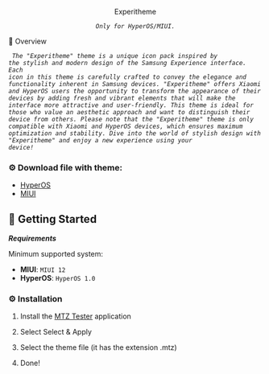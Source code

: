 <p align='center'>Experitheme</p>
<p align="center">
    <em><code>Only for HyperOS/MIUI.</code></em>
</p>
📍 Overview

<em><code> The "Experitheme" theme is a unique icon pack inspired by the stylish and modern design of the Samsung Experience interface. Each icon in this theme is carefully crafted to convey the elegance and functionality inherent in Samsung devices.
"Experitheme" offers Xiaomi and HyperOS users the opportunity to transform the appearance of their devices by adding fresh and vibrant elements that will make the interface more attractive and user-friendly. This theme is ideal for those who value an aesthetic approach and want to distinguish their device from others.
Please note that the "Experitheme" theme is only compatible with Xiaomi and HyperOS devices, which ensures maximum optimization and stability. Dive into the world of stylish design with "Experitheme" and enjoy a new experience using your device!</code></em>

### ⚙️ Download file with theme:
- [HyperOS](https://github.com/rk5ly/Experitheme/raw/refs/heads/main/Experitheme%20(HyperOS).mtz)
- [MIUI](https://github.com/rk5ly/Experitheme/raw/refs/heads/main/Experitheme%20(MIUI).mtz)

## 🚀 Getting Started

***Requirements***

Minimum supported system:

* **MIUI**: `MIUI 12`
* **HyperOS**: `HyperOS 1.0`
 ### ⚙️ Installation

1. Install the [MTZ Tester](https://www.google.com/url?sa=t&source=web&rct=j&opi=89978449&url=https://play.google.com/store/apps/details%3Fid%3Dcom.arteneta.miuithemetester&ved=2ahUKEwjHn-qTkJOLAxV4KBAIHaM0F5AQFnoECBoQAQ&usg=AOvVaw3N31BJ6_z37pNZU6-gH3Rf) application

2. Select Select & Apply

 3. Select the theme file (it has the extension .mtz)

4. Done!
  
